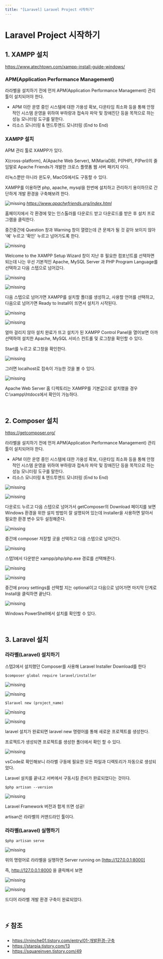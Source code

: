```yaml
---
title: "[Laravel] Laravel Project 시작하기"
---
```


# Laravel Project 시작하기


## 1. XAMPP 설치

<https://www.atechtown.com/xampp-install-guide-windows/>

### APM(Application Performance Management)
라라벨을 설치하기 전에 먼저 APM(Application Performance Management) 관리 툴이 설치되어야 한다. 
* APM 이란 운영 중인 시스템에 대한 가용성 확보, 다운타임 최소화 등을 통해 안정적인 시스템 운영을 위하여 부하량과 접속자 파악 및 장애진단 등을 목적으로 하는 성능 모니터링 도구를 말한다.
* 리소스 모니터링 & 엔드투엔드 모니터링 (End to End)

### XAMPP 설치
APM 관리 툴로 XAMPP가 있다. 

X(cross-platform), A(Apache Web Server), M(MariaDB), P(PHP), P(Perl)의 줄임말로 Apache Friends가 개발한 크로스 플랫폼 웹 서버 패키지 이다.

리눅스뿐만 아니라 윈도우, MacOS에서도 구동할 수 있다.

XAMPP를 이용하면 php, apache, mysql을 한번에 설치하고 관리하기 용이하므로 간단하게 개발 환경을 구축해보려 한다.

![missing](../assets/img/2022/221203_1.png) *https://www.apachefriends.org/index.html*

홈페이지에서 각 환경에 맞는 인스톨러를 다운로드 받고 다운로드를 받은 후 설치 프로그램을 클릭한다.

중간중간에 Question 창과 Warning 창이 열렸는데 큰 문제가 될 것 같아 보이지 않아 '예' 누르고 '확인' 누르고 넘어가도록 한다.

![missing](../assets/img/2022/221203_2.png)

Welcome to the XAMPP Setup Wizard 창이 지난 후 필요한 컴포넌트를 선택하면 되는데 나는 우선 기본적인 Apache, MySQL Server 과 PHP Program Language를 선택하고 다음 스텝으로 넘어갔다.

![missing](../assets/img/2022/221203_3.png)

![missing](../assets/img/2022/221203_4.png)

다음 스텝으로 넘어가면 XAMPP를 설치할 폴더를 생성하고, 사용할 언어를 선택하고, 다음으로 넘어가면 Ready to Install이 뜨면서 설치가 시작된다.

![missing](../assets/img/2022/221203_5.png)

![missing](../assets/img/2022/221203_6.png)

얼마 걸리지 않아 설치 완료가 뜨고 설치가 된 XAMPP Control Panel을 열어보면 아까 선택하여 설치한 Apache, MySQL 서비스 컨트롤 및 로그창을 확인할 수 있다.

Start를 누르고 로그창을 확인한다.

![missing](../assets/img/2022/221203_7.png)

그러면 localhost로 접속이 가능한 것을 볼 수 있다.

![missing](../assets/img/2022/221203_8.png)

Apache Web Server 홈 디렉토리는 XAMPP를 기본값으로 설치했을 경우 C:\xampp\htdocs에서 확인이 가능하다.

<br>

## 2. Composer 설치

<https://getcomposer.org/>

라라벨을 설치하기 전에 먼저 APM(Application Performance Management) 관리 툴이 설치되어야 한다. 
* APM 이란 운영 중인 시스템에 대한 가용성 확보, 다운타임 최소화 등을 통해 안정적인 시스템 운영을 위하여 부하량과 접속자 파악 및 장애진단 등을 목적으로 하는 성능 모니터링 도구를 말한다.
* 리소스 모니터링 & 엔드투엔드 모니터링 (End to End)

![missing](../assets/img/2022/221203_9.png)

![missing](../assets/img/2022/221203_10.png)

다운로드 누르고 다음 스텝으로 넘어가서 getComposer의 Download 페이지를 보면 Windows 환경을 위한 설치 방법이 잘 설명되어 있는데 Installer을 사용하면 알아서 필요한 환경 변수 모두 설정해준다.

![missing](../assets/img/2022/221203_11.png)

중간에 composer 저장할 곳을 선택하고 다음 스텝으로 넘어간다.

![missing](../assets/img/2022/221203_13.png)

스텝1에서 다운받은 xampp/php/php.exe 경로를 선택해준다. 

![missing](../assets/img/2022/221203_14.png)

![missing](../assets/img/2022/221203_15.png)

중간에 proxy settings를 선택할 지는 optional이고 다음으로 넘어가면 마지막 단계로 Install을 클릭하면 끝난다.

![missing](../assets/img/2022/221203_16.png)

Windows PowerShell에서 설치를 확인할 수 있다.

<br>

## 3. Laravel 설치

### 라라벨(Laravel) 설치하기
스텝2에서 설치했던 Composer를 사용해 Laravel Installer Download를 한다

```
$composer global require laravel/installer
```

![missing](../assets/img/2022/221203_17.png)

![missing](../assets/img/2022/221203_18.png)

```
$laravel new (project_name)
```

![missing](../assets/img/2022/221203_19.png)

![missing](../assets/img/2022/221203_20.png)

laravel 설치가 완료되면 laravel new 명령어를 통해 새로운 프로젝트를 생성한다.

프로젝트가 생성되면 프로젝트를 생성한 폴더에서 확인 할 수 있다.

![missing](../assets/img/2022/221203_21.png)

vsCode로 확인해보니 라라벨 구동에 필요한 모든 파일과 디렉토리가 자동으로 생성되었다.

Laravel 설치를 끝내고 서버에서 구동시킬 준비가 완료되었다는 것이다.

```
$php artisan --version
```

![missing](../assets/img/2022/221203_22.png)

Laravel Framework 버전과 함게 뜨면 성공!

artisan은 라라벨의 커맨드라인 툴이다.

### 라라벨(Laravel) 실행하기
```
$php artisan serve
```

![missing](../assets/img/2022/221203_23.png)

위의 명령어로 라라벨을 실행하면 Server running on [http://127.0.0.1:8000] 

즉, http://127.0.0.1:8000 을 클릭해서 보면

![missing](../assets/img/2022/221203_24.png)

![missing](../assets/img/2022/221203_25.png)

드디어 라라벨 개발 환경 구축이 완료되었다.

<br>

## ⚡ 참조
* <https://rninche01.tistory.com/entry/01-개발환경-구축>
* <https://starpia.tistory.com/13>
* <https://squareinven.tistory.com/49>

<br>
